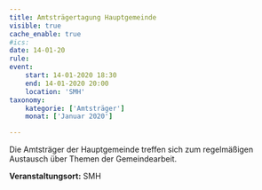 ```yaml
---
title: Amtsträgertagung Hauptgemeinde
visible: true
cache_enable: true
#ics: 
date: 14-01-20
rule: 
event:
	start: 14-01-2020 18:30
	end: 14-01-2020 20:00
	location: 'SMH'
taxonomy:
	kategorie: ['Amtsträger']
	monat: ['Januar 2020']

---
```

Die Amtsträger der Hauptgemeinde treffen sich zum regelmäßigen Austausch über Themen der Gemeindearbeit.




**Veranstaltungsort:** SMH

